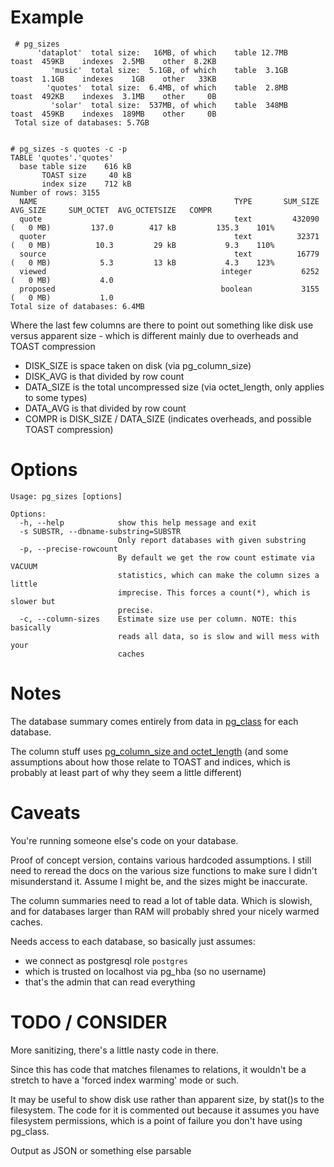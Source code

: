 # Example

     # pg_sizes
          'dataplot'  total size:   16MB, of which    table 12.7MB    toast  459KB    indexes  2.5MB    other  8.2KB
             'music'  total size:  5.1GB, of which    table  3.1GB    toast  1.1GB    indexes    1GB    other   33KB
            'quotes'  total size:  6.4MB, of which    table  2.8MB    toast  492KB    indexes  3.1MB    other     0B
             'solar'  total size:  537MB, of which    table  348MB    toast  459KB    indexes  189MB    other     0B
     Total size of databases: 5.7GB


    # pg_sizes -s quotes -c -p
    TABLE 'quotes'.'quotes'
      base table size    616 kB
           TOAST size     40 kB
           index size    712 kB
    Number of rows: 3155
      NAME                                            TYPE       SUM_SIZE                AVG_SIZE     SUM_OCTET  AVG_OCTETSIZE   COMPR
      quote                                           text         432090 (   0 MB)         137.0        417 kB         135.3    101%
      quoter                                          text          32371 (   0 MB)          10.3         29 kB           9.3    110%
      source                                          text          16779 (   0 MB)           5.3         13 kB           4.3    123%
      viewed                                       integer           6252 (   0 MB)           4.0
      proposed                                     boolean           3155 (   0 MB)           1.0
    Total size of databases: 6.4MB

 Where the last few columns are there to point out something like disk use versus apparent size - which is different mainly due to overheads and TOAST compression
 - DISK_SIZE is space taken on disk (via pg_column_size)
 - DISK_AVG is that divided by row count
 - DATA_SIZE is the total uncompressed size (via octet_length, only applies to some types)
 - DATA_AVG is that divided by row count
 - COMPR is DISK_SIZE / DATA_SIZE (indicates overheads, and possible TOAST compression)
 
# Options
    Usage: pg_sizes [options]
    
    Options:
      -h, --help            show this help message and exit
      -s SUBSTR, --dbname-substring=SUBSTR
                            Only report databases with given substring
      -p, --precise-rowcount
                            By default we get the row count estimate via VACUUM
                            statistics, which can make the column sizes a little
                            imprecise. This forces a count(*), which is slower but
                            precise.
      -c, --column-sizes    Estimate size use per column. NOTE: this basically
                            reads all data, so is slow and will mess with your
                            caches

# Notes

The database summary comes entirely from data in [pg_class](https://www.postgresql.org/docs/9.6/catalog-pg-class.html) for each database. 

The column stuff uses [pg_column_size and octet_length](https://www.postgresql.org/docs/9.6/functions-admin.html#FUNCTIONS-ADMIN-DBOBJECT)
(and some assumptions about how those relate to TOAST and indices, which is probably at least part of why they seem a little different)


# Caveats

You're running someone else's code on your database.

Proof of concept version, contains various hardcoded assumptions.
I still need to reread the docs on the various size functions to make sure I didn't misunderstand it. Assume I might be, and the sizes might be inaccurate.

The column summaries need to read a lot of table data. Which is slowish, and for databases larger than RAM will probably shred your nicely warmed caches.

Needs access to each database, so basically just assumes:
- we connect as postgresql role `postgres`
- which is trusted on localhost via pg_hba (so no username)
- that's the admin that can read everything


# TODO / CONSIDER

More sanitizing, there's a little nasty code in there.

Since this has code that matches filenames to relations, it wouldn't be a stretch to have a 'forced index warming' mode or such.

It may be useful to show disk use rather than apparent size, by stat()s to the filesystem. The code for it is commented out because it assumes you have filesystem permissions, which is a point of failure you don't have using pg_class.

Output as JSON or something else parsable
